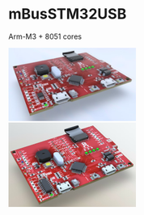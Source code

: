 # mBusSTM32USB
Arm-M3 + 8051 cores

<img src="pic/mBusSTM32USB_0608.jpg" width=50%> <img src="pic/mBusSTM32USB_0607.jpg" width=50%>
 
